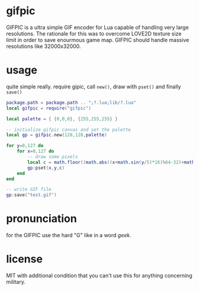 # gifpic
GIFPIC is a ultra simple GIF encoder for Lua capable of handling very large resolutions.
The rationale for this was to overcome LOVE2D texture size limit in order to save enourmous game map. GIFPIC should handle massive resolutions like 32000x32000.

# usage
quite simple really. require gipic, call `new()`, draw with `pset()` and finally `save()`

```lua
package.path = package.path .. ";?.lua;lib/?.lua"
local gifpic = require("gifpic")

local palette = { {0,0,0}, {255,255,255} }

-- initialize gifpic canvas and set the palette
local gp = gifpic.new(128,128,palette)

for y=0,127 do
    for x=0,127 do
        -- draw some pixels
        local c = math.floor((math.abs((x+math.sin(y/5)*16)%64-32)+math.abs((y-math.sin(x/5)*16)%64-32))/16)%2
        gp:pset(x,y,c)
    end
end

-- write GIF file
gp:save("test.gif")
```
# pronunciation
for the GIFPIC use the hard "G" like in a word *geek*.

# license
MIT with additional condition that you can't use this for anything concerning military.
